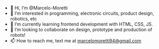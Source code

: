 - 👋 Hi, I’m @Marcelo-Moretti
- 👀 I’m interested in programming, electronic circuits, product design, robotics, etc
- 🌱 I’m currently learning frontend development with HTML, CSS, JS. 
- 💞️ I’m looking to collaborate on design, prototype and production of robots!   
- 📫 How to reach me, text me at marcelomoretti94@gmail.com

<!---
Marcelo-Moretti/Marcelo-Moretti is a ✨ special ✨ repository because its `README.md` (this file) appears on your GitHub profile.
You can click the Preview link to take a look at your changes.
--->
